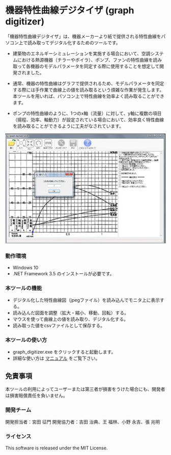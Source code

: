 # 機器特性曲線デジタイザ (graph digitizer)

「機器特性曲線デジタイザ」は、機器メーカーより紙で提供される特性曲線をパソコン上で読み取ってデジタル化するためのツールです。

- 建築物のエネルギーシミュレーションを実施する場合において、空調システムにおける熱源機器（チラーやボイラ）、ポンプ、ファンの特性曲線を読み取って各機器のモデルパラメータを同定する際に使用することを想定して開発されました。
- 通常、機器の特性曲線はグラフで提供されるため、モデルパラメータを同定する際には手作業で曲線上の値を読み取るという煩雑な作業が発生します。本ツールを用いれば、パソコン上で特性曲線を効率よく読み取ることができます。

- ポンプの特性曲線のように、1つのx軸（流量）に対して、y軸に複数の項目（揚程、効率、軸動力）が設定されている場合において、効率良く特性曲線を読み取ることができるように工夫がなされています。

<img src="doc/figure.jpg" width="600">

### 動作環境
- Windows 10
- .NET Framework 3.5 のインストールが必要です。

### 本ツールの機能

- デジタル化した特性曲線図（jpegファイル）を読み込んでモニタ上に表示する。
- 読み込んだ図面を調整（拡大・縮小、移動、回転）する。
- マウスを使って曲線上の値を読み取り、デジタル化する。
- 読み取った値をcsvファイルとして保存する。

### 本ツールの使い方

- graph_digitizer.exe をクリックすると起動します。
- 詳細な使い方は [マニュアル](doc/graph_digitizer_user_manual.pdf) をご覧下さい。


## 免責事項

本ツールの利用によってユーザーまたは第三者が損害をうけた場合にも、開発者は損害賠償責任を負いません。


### 開発チーム

開発担当者：宮田 征門
開発協力者：吉田 治典、王 福林、小野 永吉、張 兆明

### ライセンス
This software is released under the MIT License.
